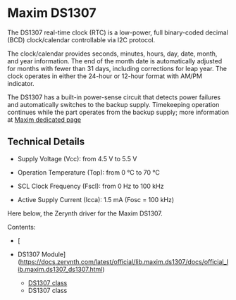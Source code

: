 # Maxim DS1307

The DS1307 real-time clock (RTC) is a low-power, full binary-coded decimal (BCD) clock/calendar controllable via I2C protocol.

The clock/calendar provides seconds, minutes, hours, day, date, month, and year information. The end of the month date is automatically adjusted for months with fewer than 31 days, including corrections for leap year. The clock operates in either the 24-hour or 12-hour format with AM/PM indicator.

The DS1307 has a built-in power-sense circuit that detects power failures and automatically switches to the backup supply. Timekeeping operation continues while the part operates from the backup supply; more information at [Maxim dedicated page](https://www.maximintegrated.com/en/products/digital/real-time-clocks/DS1307.html)

## Technical Details


* Supply Voltage (Vcc): from 4.5 V to 5.5 V


* Operation Temperature (Top): from 0 °C to 70 °C


* SCL Clock Frequency (Fscl): from 0 Hz to 100 kHz


* Active Supply Current (Icca): 1.5 mA (Fosc = 100 kHz)

Here below, the Zerynth driver for the Maxim DS1307.

Contents:

-   [
* DS1307 Module](https://docs.zerynth.com/latest/official/lib.maxim.ds1307/docs/official_lib.maxim.ds1307_ds1307.html)
    -   [DS1307 class](https://docs.zerynth.com/latest/official/lib.maxim.ds1307/docs/official_lib.maxim.ds1307_ds1307.html#ds1307-class)


    * DS1307 class
<!--stackedit_data:
eyJoaXN0b3J5IjpbMTczNTAxNjc5OSw0NjM4OTY4N119
-->